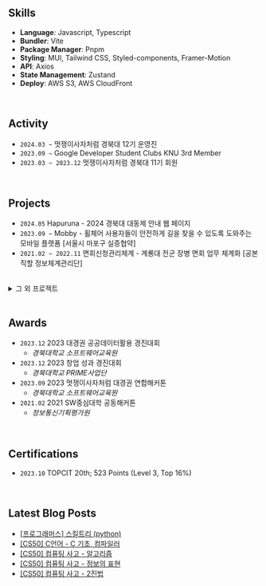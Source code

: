 ## Skills

- **Language**: Javascript, Typescript
- **Bundler**: Vite
- **Package Manager**: Pnpm
- **Styling**: MUI, Tailwind CSS, Styled-components, Framer-Motion
- **API**: Axios
- **State Management**: Zustand
- **Deploy**: AWS S3, AWS CloudFront

<br/>

## Activity

- `2024.03 ~` 멋쟁이사자처럼 경북대 12기 운영진
- `2023.09 ~` Google Developer Student Clubs KNU 3rd Member
- `2023.03 ~ 2023.12` 멋쟁이사자처럼 경북대 11기 회원

<br/>


## Projects

- `2024.05` Hapuruna - 2024 경북대 대동제 안내 웹 페이지
- `2023.09 ~` Mobby - 휠체어 사용자들이 안전하게 길을 찾을 수 있도록 도와주는 모바일 플랫폼 [서울시 마포구 실증협약]
- `2021.02 ~ 2022.11` 면회신청관리체계 - 계룡대 전군 장병 면회 업무 체계화 [공본직할 정보체계관리단]
<br/>

<details close>
  <summary>그 외 프로젝트</summary>
    <ul>
      <li><code>2024.05 ~ 2024.06</code> 가지 도서관 - 사용자 간 도서 대여 서비스 [경북대 GLOW 해커톤 출품작]</li>
      <li><code>2024.03 ~ 2024.06</code> Mohaji - 채팅을 통해 협업할 수 있는 동시 편집 서비스 [GDSC KNU 2차 프로젝트]</li>
      <li><code>2024.03</code> Luminocity - 포항시 유동인구 공공데이터를 활용한 옥외광고 위치 제안 서비스 [AWS 스마트시티 해커톤 출품작]</li>
      <li><code>2023.10 ~ 2023.12</code> 투개더 - 반려동물 동반장소 검색 및 추억 보관 서비스 [2023-02 데이타베이스 COMP0322 프로젝트]</li>
      <li><code>2023.09 ~ 2024.05</code> The Film Personal Color - 더 필름 퍼스널 컬러 진단 서비스 [말레이시아 현지 서비스 중]</li>
      <li><code>2023.09</code> 만다트 - 계획을 쉽게 세울 수 있는 만다르트 계획 도구 서비스 [2023 멋쟁이사자처럼 대경권 연합해커톤 출품작]</li>
      <li><code>2023.08</code> 멋쟁이사자처럼 대학 11기 중앙해커톤</li>
      <li><code>2023.07 ~ 2023.08</code> PICKTRE - 플로깅을 통한 업사이클링 리워드 플랫폼 [제10회 대한민국 SW융합 해커톤대회 출품작]</li>
      <li><code>2023.06 ~ 2023.07</code> 제11회 K-hackathon</li>
    </ul>
</details>

<br/>

## Awards

- `2023.12` 2023 대경권 공공데이터활용 경진대회
  - _경북대학교 소프트웨어교육원_
- `2023.12` 2023 창업 성과 경진대회
  - _경북대학교 PRIME사업단_
- `2023.09` 2023 멋쟁이사자처럼 대경권 연합해커톤
  - _경북대학교 소프트웨어교육원_
- `2021.02` 2021 SW중심대학 공동해커톤
  - _정보통신기획평가원_

<br/>

## Certifications

- `2023.10` TOPCIT 20th; 523 Points (Level 3, Top 16%)

<br />

<!--
**junyeokk/junyeokk** is a ✨ _special_ ✨ repository because its `README.md` (this file) appears on your GitHub profile.

Here are some ideas to get you started:

- 🔭 I’m currently working on ...
- 🌱 I’m currently learning ...
- 👯 I’m looking to collaborate on ...
- 🤔 I’m looking for help with ...
- 💬 Ask me about ...
- 📫 How to reach me: ...
- 😄 Pronouns: ...
- ⚡ Fun fact: ...
-->


## Latest Blog Posts

- [[프로그래머스] 스킬트리 (python)](https://laurent.tistory.com/entry/%ED%94%84%EB%A1%9C%EA%B7%B8%EB%9E%98%EB%A8%B8%EC%8A%A4-%EC%8A%A4%ED%82%AC%ED%8A%B8%EB%A6%AC-python)
- [[CS50] C언어 - C 기초, 컴파일러](https://laurent.tistory.com/entry/CS50-C%EC%96%B8%EC%96%B4-C-%EA%B8%B0%EC%B4%88-%EC%BB%B4%ED%8C%8C%EC%9D%BC%EB%9F%AC)
- [[CS50] 컴퓨팅 사고 - 알고리즘](https://laurent.tistory.com/entry/CS50-%EC%BB%B4%ED%93%A8%ED%8C%85-%EC%82%AC%EA%B3%A0-%EC%95%8C%EA%B3%A0%EB%A6%AC%EC%A6%98)
- [[CS50] 컴퓨팅 사고 - 정보의 표현](https://laurent.tistory.com/entry/CS50-%EC%BB%B4%ED%93%A8%ED%8C%85-%EC%82%AC%EA%B3%A0-%EC%A0%95%EB%B3%B4%EC%9D%98-%ED%91%9C%ED%98%84)
- [[CS50] 컴퓨팅 사고 - 2진법](https://laurent.tistory.com/entry/CS50-%EC%BB%B4%ED%93%A8%ED%8C%85-%EC%82%AC%EA%B3%A0-2%EC%A7%84%EB%B2%95)

